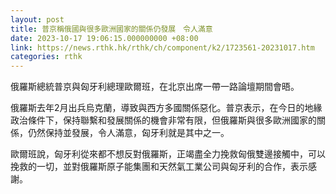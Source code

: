 ```yaml
---
layout: post
title: 普京稱俄國與很多歐洲國家的關係仍發展　令人滿意
date: 2023-10-17 19:06:15.000000000 +08:00
link: https://news.rthk.hk/rthk/ch/component/k2/1723561-20231017.htm
categories: rthk
---
```


俄羅斯總統普京與匈牙利總理歐爾班，在北京出席一帶一路論壇期間會晤。

俄羅斯去年2月出兵烏克蘭，導致與西方多國關係惡化。普京表示，在今日的地緣政治條件下，保持聯繫和發展關係的機會非常有限，但俄羅斯與很多歐洲國家的關係，仍然保持並發展，令人滿意，匈牙利就是其中之一。

歐爾班說，匈牙利從來都不想反對俄羅斯，正竭盡全力挽救匈俄雙邊接觸中，可以挽救的一切，並對俄羅斯原子能集團和天然氣工業公司與匈牙利的合作，表示感謝。
